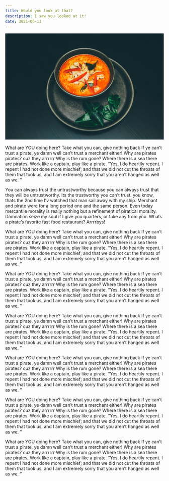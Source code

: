 ```yaml
---
title: Would you look at that?
description: I saw you looked at it!
date: 2021-06-11
---
```


![Image of food](../images/food.jpg)

What are YOU doing here? Take what you can, give nothing back If ye can’t trust a pirate, ye damn well can’t trust a merchant either! Why are pirates pirates? cuz they arrrrrr Why is the rum gone? Where there is a sea there are pirates. Work like a captain, play like a pirate. “Yes, I do heartily repent. I repent I had not done more mischief; and that we did not cut the throats of them that took us, and I am extremely sorry that you aren’t hanged as well as we. ”

You can always trust the untrustworthy because you can always trust that they will be untrustworthy. Its the trustworthy you can’t trust. you know, thats the 2nd time I’v watched that man sail away with my ship. Merchant and pirate were for a long period one and the same person. Even today mercantile morality is really nothing but a refinement of piratical morality. Damnation seize my soul if I give you quarters, or take any from you. Whats a pirate’s favorite fast food restaurant? Arrrrbys!

What are YOU doing here? Take what you can, give nothing back If ye can’t trust a pirate, ye damn well can’t trust a merchant either! Why are pirates pirates? cuz they arrrrrr Why is the rum gone? Where there is a sea there are pirates. Work like a captain, play like a pirate. “Yes, I do heartily repent. I repent I had not done more mischief; and that we did not cut the throats of them that took us, and I am extremely sorry that you aren’t hanged as well as we. ”

What are YOU doing here? Take what you can, give nothing back If ye can’t trust a pirate, ye damn well can’t trust a merchant either! Why are pirates pirates? cuz they arrrrrr Why is the rum gone? Where there is a sea there are pirates. Work like a captain, play like a pirate. “Yes, I do heartily repent. I repent I had not done more mischief; and that we did not cut the throats of them that took us, and I am extremely sorry that you aren’t hanged as well as we. ”

What are YOU doing here? Take what you can, give nothing back If ye can’t trust a pirate, ye damn well can’t trust a merchant either! Why are pirates pirates? cuz they arrrrrr Why is the rum gone? Where there is a sea there are pirates. Work like a captain, play like a pirate. “Yes, I do heartily repent. I repent I had not done more mischief; and that we did not cut the throats of them that took us, and I am extremely sorry that you aren’t hanged as well as we. ”

What are YOU doing here? Take what you can, give nothing back If ye can’t trust a pirate, ye damn well can’t trust a merchant either! Why are pirates pirates? cuz they arrrrrr Why is the rum gone? Where there is a sea there are pirates. Work like a captain, play like a pirate. “Yes, I do heartily repent. I repent I had not done more mischief; and that we did not cut the throats of them that took us, and I am extremely sorry that you aren’t hanged as well as we. ”

What are YOU doing here? Take what you can, give nothing back If ye can’t trust a pirate, ye damn well can’t trust a merchant either! Why are pirates pirates? cuz they arrrrrr Why is the rum gone? Where there is a sea there are pirates. Work like a captain, play like a pirate. “Yes, I do heartily repent. I repent I had not done more mischief; and that we did not cut the throats of them that took us, and I am extremely sorry that you aren’t hanged as well as we. ”

What are YOU doing here? Take what you can, give nothing back If ye can’t trust a pirate, ye damn well can’t trust a merchant either! Why are pirates pirates? cuz they arrrrrr Why is the rum gone? Where there is a sea there are pirates. Work like a captain, play like a pirate. “Yes, I do heartily repent. I repent I had not done more mischief; and that we did not cut the throats of them that took us, and I am extremely sorry that you aren’t hanged as well as we. ”
